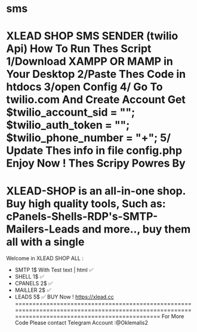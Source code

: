 # sms
XLEAD SHOP SMS SENDER (twilio Api)
How To Run Thes Script
1/Download XAMPP OR MAMP in Your Desktop 
2/Paste Thes Code in htdocs
3/open Config 
4/ Go To twilio.com And Create Account 
 Get 
$twilio_account_sid = "";
$twilio_auth_token = "";
$twilio_phone_number = "+";
5/ Update Thes info in file config.php 
Enjoy Now !
Thes Scripy Powres By
================================================================================================================================================
XLEAD-SHOP is an all-in-one shop. Buy high quality tools, Such as: cPanels-Shells-RDP's-SMTP-Mailers-Leads and more.., buy them all with a single 
================================================================================================================================================
Welcome in XLEAD SHOP ALL :
- SMTP 1$ With Test text | html ✅
- SHELL 1$ ✅
- CPANELS 2$ ✅
- MAILLER 2$ ✅
- LEADS 5$ ✅
BUY Now !
https://xlead.cc
================================================================================================================================================
For More Code Please contact Telegram Account :@Oklemalis2
